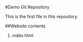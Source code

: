 #Demo Git Repository

This is the first file in this repository.


##Website contents
1. index.html




	
